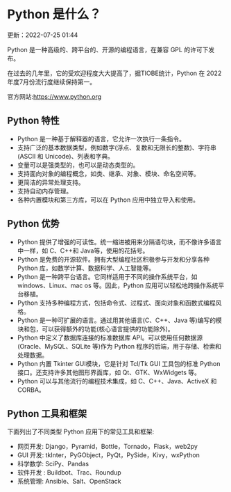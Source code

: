 # Python 是什么？

更新：2022-07-25 01:44

Python 是一种高级的、跨平台的、开源的编程语言，在兼容 GPL 的许可下发布。

在过去的几年里，它的受欢迎程度大大提高了，据TIOBE统计，Python 在 2022 年度7月份流行度继续保持第一。

官方网站:https://www.python.org

## Python 特性

- Python 是一种基于解释器的语言，它允许一次执行一条指令。
- 支持广泛的基本数据类型，例如数字(浮点、复数和无限长的整数)、字符串(ASCII 和 Unicode)、列表和字典。
- 变量可以是强类型的，也可以是动态类型的。
- 支持面向对象的编程概念，如类、继承、对象、模块、命名空间等。
- 更简洁的异常处理支持。
- 支持自动内存管理。
- 各种内置模块和第三方库，可以在 Python 应用中独立导入和使用。

## Python 优势

- Python 提供了增强的可读性。统一缩进被用来分隔语句块，而不像许多语言中一样，如 C、C++和 Java等，使用的花括号。
- Python 是免费的开源软件。拥有大型编程社区积极参与开发和分享各种Python 库，如数学计算、数据科学、人工智能等。
- Python 是一种跨平台语言。它同样适用于不同的操作系统平台，如windows、Linux、mac os 等。因此，Python 应用可以轻松地跨操作系统平台移植。
- Python 支持多种编程方式，包括命令式、过程式、面向对象和函数式编程风格。
- Python 是一种可扩展的语言。通过用其他语言(C、C++、Java 等)编写的模块和包，可以获得额外的功能(核心语言提供的功能除外)。
- Python 中定义了数据库连接的标准数据库 API。可以使用任何数据源(Oracle、MySQL、SQLite 等)作为 Python 程序的后端，用于存储、检索和处理数据。
- Python 内置 Tkinter GUI模块，它是针对 Tcl/Tk GUI 工具包的标准 Python 接口。还支持许多其他图形界面库，如 Qt、GTK、WxWidgets 等。
- Python 可以与其他流行的编程技术集成，如 C、C++、Java、ActiveX 和 CORBA。

## Python 工具和框架

下面列出了不同类型 Python 应用下的常见工具和框架:

- 网页开发: Django，Pyramid，Bottle，Tornado，Flask，web2py
- GUI 开发: tkInter，PyGObject，PyQt，PySide，Kivy，wxPython
- 科学数学: SciPy、Pandas
- 软件开发 : Buildbot、Trac、Roundup
- 系统管理: Ansible、Salt、OpenStack